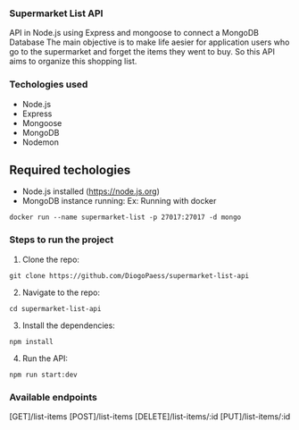 ### Supermarket List API

API in Node.js using Express and mongoose to connect a MongoDB Database
The main objective is to make life aesier for application users who go to the supermarket and forget the items they went to buy.
So this API aims to organize this shopping list.

### Techologies used

- Node.js
- Express
- Mongoose
- MongoDB
- Nodemon

## Required techologies

- Node.js installed (https://node.js.org)
- MongoDB instance running:
  Ex: Running with docker

```
docker run --name supermarket-list -p 27017:27017 -d mongo
```

### Steps to run the project

1. Clone the repo:

```
git clone https://github.com/DiogoPaess/supermarket-list-api
```

2. Navigate to the repo:

```
cd supermarket-list-api
```

3. Install the dependencies:

```
npm install
```

4. Run the API:

```
npm run start:dev
```

### Available endpoints

[GET]/list-items
[POST]/list-items
[DELETE]/list-items/:id
[PUT]/list-items/:id
